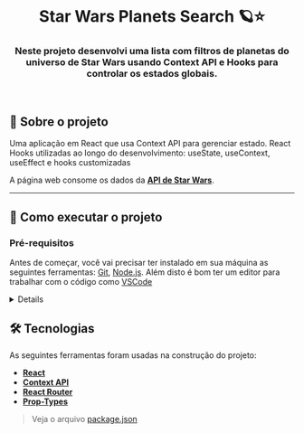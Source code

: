 <h1 align="center">Star Wars Planets Search 🪐⭐</h1>

<h3 align="center">Neste projeto desenvolvi uma lista com filtros de planetas do universo de Star Wars usando Context API e Hooks para controlar os estados globais.</h3>
<br/>

## 📰 Sobre o projeto

Uma aplicação em React que usa Context API para gerenciar estado. React Hooks utilizadas ao longo do desenvolvimento: useState, useContext, useEffect e hooks customizadas


A página web consome os dados da **[API de Star Wars](https://swapi-trybe.herokuapp.com/api/planets/)**.

---

## 🚀 Como executar o projeto

### Pré-requisitos

Antes de começar, você vai precisar ter instalado em sua máquina as seguintes ferramentas:
[Git](https://git-scm.com), [Node.js](https://nodejs.org/en/). 
Além disto é bom ter um editor para trabalhar com o código como [VSCode](https://code.visualstudio.com/)
<details>

```bash

# Clone este repositório
git clone git@github.com:kauamaximino/starwars-planets.git

# Acesse a pasta do projeto no terminal/cmd
cd starwars-planets

# Instale as dependências
npm install

# Inicie a aplicação React
npm start

# A aplicação inciará na porta:3000 - acesse http://localhost:3000

```
</details>

## 🛠 Tecnologias

As seguintes ferramentas foram usadas na construção do projeto:
-  **[React](https://pt-br.reactjs.org/)**
-  **[Context API](https://redux.js.org/)**
-  **[React Router](https://v5.reactrouter.com/web/guides/quick-start)**
-  **[Prop-Types](https://www.npmjs.com/package/prop-types)**


> Veja o arquivo [package.json](https://github.com/kauamaximino/starwars-planets/blob/main/package.json)
